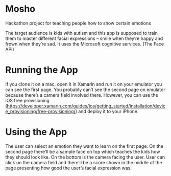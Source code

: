 # Mosho
Hackathon project for teaching people how to show certain emotions

The target audience is kids with autism and this app is supposed to train them to master different facial expressions – smile when they’re happy and frown when they’re sad. It uses the Microsoft cognitive services. (The Face API)

# Running the App
If you clone it on a mac, open it in Xamarin and run it on your emulator you can see the first page. You probably can’t see the second page on emulator because there’s a camera field involved there. However, you can use the iOS free provisioning (https://developer.xamarin.com/guides/ios/getting_started/installation/device_provisioning/free-provisioning/) and deploy it to your iPhone.
 
# Using the App
The user can select an emotion they want to learn on the first page. On the second page there’ll be a sample face on top which teaches the kids how they should look like. On the bottom is the camera facing the user. User can click on the camera field and there’ll be a score shown in the middle of the page presenting how good the user’s facial expression was.
